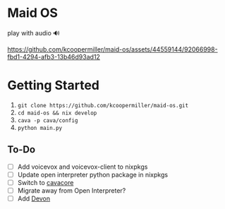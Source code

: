 # Maid OS
play with audio 🔊

https://github.com/kcoopermiller/maid-os/assets/44559144/92066998-fbd1-4294-afb3-13b46d93ad12

# Getting Started
1. `git clone https://github.com/kcoopermiller/maid-os.git`
2. `cd maid-os && nix develop`
3. `cava -p cava/config`
4. `python main.py`

## To-Do
- [ ] Add voicevox and voicevox-client to nixpkgs
- [ ] Update open interpreter python package in nixpkgs
- [ ] Switch to [cavacore](https://github.com/karlstav/cava/blob/master/CAVACORE.md)
- [ ] Migrate away from Open Interpreter?
- [ ] Add [Devon](https://github.com/entropy-research/Devon)
